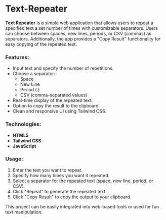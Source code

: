 # Text-Repeater

**Text Repeater** is a simple web application that allows users to repeat a specified text a set number of times with customizable separators. Users can choose between spaces, new lines, periods, or CSV (commas) as separators. Additionally, the app provides a "Copy Result" functionality for easy copying of the repeated text.

### Features:
- Input text and specify the number of repetitions.
- Choose a separator: 
  - Space
  - New Line
  - Period (.)
  - CSV (comma-separated values)
- Real-time display of the repeated text.
- Option to copy the result to the clipboard.
- Clean and responsive UI using Tailwind CSS.
  
### Technologies:
- **HTML5**
- **Tailwind CSS**
- **JavaScript**

### Usage:
1. Enter the text you want to repeat.
2. Specify how many times you want it repeated.
3. Select a separator for the repeated text (space, new line, period, or CSV).
4. Click "Repeat" to generate the repeated text.
5. Click "Copy Result" to copy the output to your clipboard.

This project can be easily integrated into web-based tools or used for fun text manipulation.

